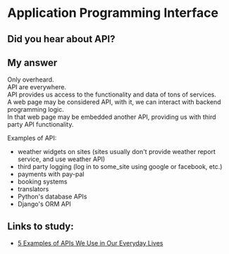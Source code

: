 # Application Programming Interface

## Did you hear about API?

## My answer 

Only overheard.  
API are everywhere.   
API provides us access to the functionality and data of tons of services.  
A web page may be considered API, with it, we can interact with backend programming logic.  
In that web page may be embedded another API, providing us with third party API functionality.  

Examples of API:
* weather widgets on sites (sites usually don't provide weather report service, and use weather API)
* third party logging (log in to some_site using google or facebook, etc.)
* payments with pay-pal
* booking systems
* translators
* Python's database APIs
* Django's ORM API

## Links to study:
* [5 Examples of APIs We Use in Our Everyday Lives](https://nordicapis.com/5-examples-of-apis-we-use-in-our-everyday-lives/)
